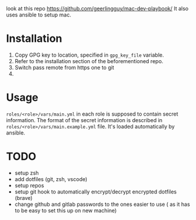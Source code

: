 look at this repo https://github.com/geerlingguy/mac-dev-playbook/
It also uses ansible to setup mac.

Installation
===
1. Copy GPG key to location, specified in `gpg_key_file` variable.
2. Refer to the installation section of the beforementioned repo.
3. Switch pass remote from https one to git
4. 

Usage
===
`roles/<role>/vars/main.yml` in each role is supposed to contain secret information. The format of the secret information is described in `roles/<role>/vars/main.example.yml` file. It's loaded automatically by ansible.


TODO
===
- setup zsh
- add dotfiles (git, zsh, vscode)
- setup repos
- setup git hook to automatically encrypt/decrypt encrypted dotfiles (brave)
- change github and gitlab passwords to the ones easier to use ( as it has to be easy to set this up on new machine)
